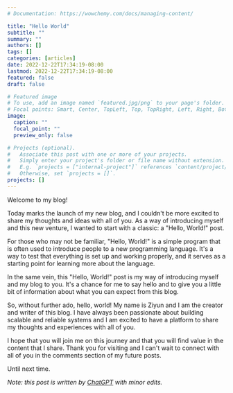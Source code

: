 ```yaml
---
# Documentation: https://wowchemy.com/docs/managing-content/

title: "Hello World"
subtitle: ""
summary: ""
authors: []
tags: []
categories: [articles]
date: 2022-12-22T17:34:19-08:00
lastmod: 2022-12-22T17:34:19-08:00
featured: false
draft: false

# Featured image
# To use, add an image named `featured.jpg/png` to your page's folder.
# Focal points: Smart, Center, TopLeft, Top, TopRight, Left, Right, BottomLeft, Bottom, BottomRight.
image:
  caption: ""
  focal_point: ""
  preview_only: false

# Projects (optional).
#   Associate this post with one or more of your projects.
#   Simply enter your project's folder or file name without extension.
#   E.g. `projects = ["internal-project"]` references `content/project/deep-learning/index.md`.
#   Otherwise, set `projects = []`.
projects: []
---
```


Welcome to my blog!

<!--more-->

Today marks the launch of my new blog, and I couldn't be more excited to share my thoughts and ideas with all of you. As a way of introducing myself and this new venture, I wanted to start with a classic: a "Hello, World!" post.

For those who may not be familiar, "Hello, World!" is a simple program that is often used to introduce people to a new programming language. It's a way to test that everything is set up and working properly, and it serves as a starting point for learning more about the language.

In the same vein, this "Hello, World!" post is my way of introducing myself and my blog to you. It's a chance for me to say hello and to give you a little bit of information about what you can expect from this blog.

So, without further ado, hello, world! My name is Ziyun and I am the creator and writer of this blog. I have always been passionate about building scalable and reliable systems and I am excited to have a platform to share my thoughts and experiences with all of you.

I hope that you will join me on this journey and that you will find value in the content that I share. Thank you for visiting and I can't wait to connect with all of you in the comments section of my future posts.

Until next time.


*Note: this post is written by [ChatGPT](https://chat.openai.com/) with minor edits.*
